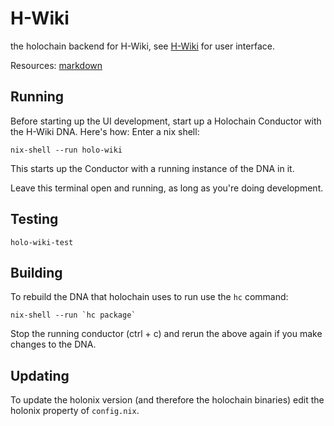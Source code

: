 # H-Wiki

the holochain backend for H-Wiki, see [H-Wiki](#) for user interface.

Resources:
[markdown](https://www.markdownguide.org/basic-syntax/)
## Running
Before starting up the UI development, start up a Holochain Conductor with the H-Wiki DNA. Here's how:
Enter a nix shell:
```
nix-shell --run holo-wiki
```
This starts up the Conductor with a running instance of the DNA in it.

Leave this terminal open and running, as long as you're doing development.

## Testing
```
holo-wiki-test
```
## Building

To rebuild the DNA that holochain uses to run use the `hc` command:

```
nix-shell --run `hc package`
```

Stop the running conductor (ctrl + c) and rerun the above again if you make changes to the DNA.

## Updating

To update the holonix version (and therefore the holochain binaries) edit the holonix property of `config.nix`.
